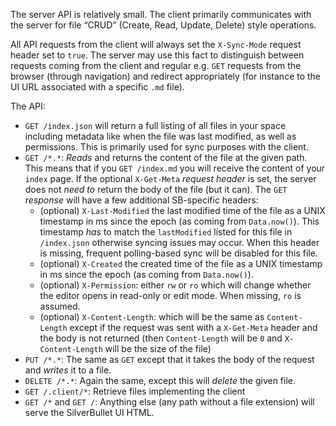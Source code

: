 The server API is relatively small. The client primarily communicates with the server for file “CRUD” (Create, Read, Update, Delete) style operations.

All API requests from the client will always set the `X-Sync-Mode` request header set to `true`. The server may use this fact to distinguish between requests coming from the client and regular e.g. `GET` requests from the browser (through navigation) and redirect appropriately (for instance to the UI URL associated with a specific `.md` file).

The API:

* `GET /index.json` will return a full listing of all files in your space including metadata like when the file was last modified, as well as permissions. This is primarily used for sync purposes with the client.
* `GET /*.*`: _Reads_ and returns the content of the file at the given path. This means that if you `GET /index.md` you will receive the content of your `index` page. If the optional `X-Get-Meta` _request header_ is set, the server does not _need to_ return the body of the file (but it can). The `GET` _response_ will have a few additional SB-specific headers:
  * (optional) `X-Last-Modified` the last modified time of the file as a UNIX timestamp in ms since the epoch (as coming from `Data.now()`). This timestamp _has_ to match the `lastModified` listed for this file in `/index.json` otherwise syncing issues may occur. When this header is missing, frequent polling-based sync will be disabled for this file.
  * (optional) `X-Created` the created time of the file as a UNIX timestamp in ms since the epoch (as coming from `Data.now()`).
  * (optional) `X-Permission`: either `rw` or `ro` which will change whether the editor opens in read-only or edit mode. When missing, `ro` is assumed.
  * (optional) `X-Content-Length`: which will be the same as `Content-Length` except if the request was sent with a `X-Get-Meta` header and the body is not returned (then `Content-Length` will be `0` and `X-Content-Length` will be the size of the file)
* `PUT /*.*`: The same as `GET` except that it takes the body of the request and _writes_ it to a file.
* `DELETE /*.*`: Again the same, except this will _delete_ the given file.
* `GET /.client/*`: Retrieve files implementing the client
* `GET /*` and `GET /`: Anything else (any path without a file extension) will serve the SilverBullet UI HTML.
